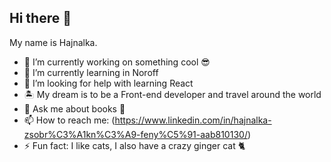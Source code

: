 ## Hi there 👋

My name is Hajnalka.

- 🔭 I’m currently working on something cool 😎
- 🌱 I’m currently learning in Noroff
- 🤔 I’m looking for help with learning React
- 🏝 My dream is to be a Front-end developer and travel around the world 
- 💬 Ask me about books 📖
- 📫 How to reach me: (https://www.linkedin.com/in/hajnalka-zsobr%C3%A1kn%C3%A9-feny%C5%91-aab810130/)
- ⚡ Fun fact: I like cats, I also have a crazy ginger cat 🐈

